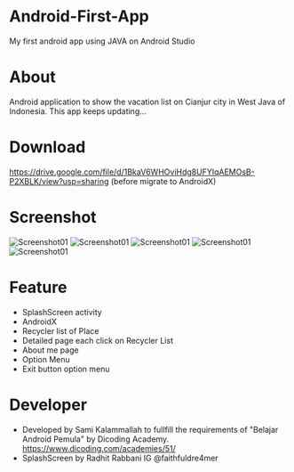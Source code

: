 # Android-First-App
My first android app using JAVA on Android Studio

# About
Android application to show the vacation list on Cianjur city in West Java of Indonesia. This app keeps updating...

# Download
https://drive.google.com/file/d/1BkaV6WHOviHdg8UFYIqAEMOsB-P2XBLK/view?usp=sharing
(before migrate to AndroidX)

# Screenshot
![Screenshot01](screenshot/1.png?raw=true "SplashScreen")
![Screenshot01](screenshot/2.png?raw=true "Main Activity")
![Screenshot01](screenshot/3.png?raw=true "Content")
![Screenshot01](screenshot/4.png?raw=true "Main Menu")
![Screenshot01](screenshot/5.png?raw=true "About Developer")

# Feature
- SplashScreen activity
- AndroidX
- Recycler list of Place
- Detailed page each click on Recycler List
- About me page
- Option Menu
- Exit button option menu

# Developer
- Developed by Sami Kalammallah to fullfill the requirements of "Belajar Android Pemula" by Dicoding Academy. https://www.dicoding.com/academies/51/
- SplashScreen by Radhit Rabbani IG @faithfuldre4mer
